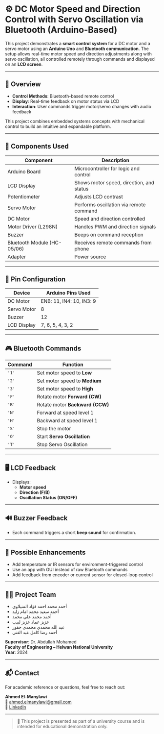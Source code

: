 # ⚙️ DC Motor Speed and Direction Control with Servo Oscillation via Bluetooth (Arduino-Based)

This project demonstrates a **smart control system** for a DC motor and a servo motor using an **Arduino Uno** and **Bluetooth communication**. The setup allows real-time motor speed and direction adjustments along with servo oscillation, all controlled remotely through commands and displayed on an **LCD screen**.

---

## 🧠 Overview

- **Control Methods**: Bluetooth-based remote control
- **Display**: Real-time feedback on motor status via LCD
- **Interaction**: User commands trigger motor/servo changes with audio feedback

This project combines embedded systems concepts with mechanical control to build an intuitive and expandable platform.

---

## 🔩 Components Used

| Component             | Description                             |
|-----------------------|-----------------------------------------|
| Arduino Board         | Microcontroller for logic and control   |
| LCD Display           | Shows motor speed, direction, and status|
| Potentiometer         | Adjusts LCD contrast                    |
| Servo Motor           | Performs oscillation via remote command |
| DC Motor              | Speed and direction controlled          |
| Motor Driver (L298N)  | Handles PWM and direction signals       |
| Buzzer                | Beeps on command reception              |
| Bluetooth Module (HC-05/06) | Receives remote commands from phone |
| Adapter               | Power source                            |

---

## 🧪 Pin Configuration

| Device       | Arduino Pins Used |
|--------------|-------------------|
| DC Motor     | ENB: 11, IN4: 10, IN3: 9 |
| Servo Motor  | 8 |
| Buzzer       | 12 |
| LCD Display  | 7, 6, 5, 4, 3, 2 |

---

## 🎮 Bluetooth Commands

| Command | Function                            |
|---------|-------------------------------------|
| `'1'`   | Set motor speed to **Low**          |
| `'2'`   | Set motor speed to **Medium**       |
| `'3'`   | Set motor speed to **High**         |
| `'F'`   | Rotate motor **Forward (CW)**       |
| `'B'`   | Rotate motor **Backward (CCW)**     |
| `'N'`   | Forward at speed level 1            |
| `'H'`   | Backward at speed level 1           |
| `'S'`   | Stop the motor                      |
| `'O'`   | Start **Servo Oscillation**         |
| `'T'`   | Stop Servo Oscillation              |

---

## 🖥️ LCD Feedback

- Displays:
  - **Motor speed**
  - **Direction (F/B)**
  - **Oscillation Status (ON/OFF)**

---

## 🔊 Buzzer Feedback

- Each command triggers a short **beep sound** for confirmation.

---

## 📸 Possible Enhancements

- Add temperature or IR sensors for environment-triggered control  
- Use an app with GUI instead of raw Bluetooth commands  
- Add feedback from encoder or current sensor for closed-loop control

---

## 👨‍🎓 Project Team


- أحمد محمد احمد فؤاد المنيلاوي  
- أحمد سعيد محمد امام زايد  
- أحمد محمد علي محمد  
- عزيز عماد عزيز لبيب  
- عبد الله محمدي محمدي حفور  
- أحمد رضا كامل عبد الغني  

**Supervisor**: Dr. Abdullah Mohamed  
**Faculty of Engineering – Helwan National University**  
**Year**: 2024

---

## 📬 Contact

For academic reference or questions, feel free to reach out:

**Ahmed El-Manylawi**  
📧 ahmed.elmanylawi@gmail.com  
🔗 [LinkedIn](https://www.linkedin.com/in/ahmed-el-manylawi-67b6162aa)

---

> 🧪 This project is presented as part of a university course and is intended for educational demonstration only.

